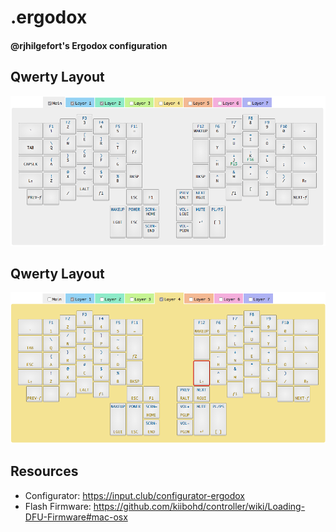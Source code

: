 # .ergodox

#### @rjhilgefort's Ergodox configuration

## Qwerty Layout

![](Qwerty.png?raw=true)

## Qwerty Layout

![](Colemak.png?raw=true)

## Resources

- Configurator: https://input.club/configurator-ergodox
- Flash Firmware: https://github.com/kiibohd/controller/wiki/Loading-DFU-Firmware#mac-osx
